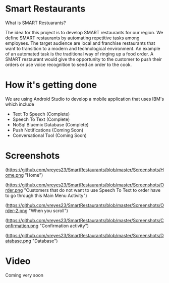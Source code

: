 Smart Restaurants
======
What is SMART Restuarants?

The idea for this project is to develop SMART restaurants for our region. 
We define SMART restaurants by automating repetitive tasks among employees. 
The target audience are local and franchise restaurants that want to transition to a modern and technological environment. 
An example of an automated task is the traditional way of ringing up a food order. 
A SMART restaurant would give the opportunity to the customer to push their orders or use voice recognition to 
send an order to the cook. 

How it's getting done
======
We are using Android Studio to develop a mobile application that uses IBM's which include 
   * Text To Speech (Complete)
   * Speech To Text (Complete)
   * NoSql Bluemix Database (Complete)
   * Push Notifications (Coming Soon)
   * Conversational Tool (Coming Soon)
   
Screenshots
======
(https://github.com/vreyes23/SmartRestaurants/blob/master/Screenshots/Home.png "Home")

(https://github.com/vreyes23/SmartRestaurants/blob/master/Screenshots/Order.png "Customers that do not want to use Speech To Text to order have to go through this Main Menu Activity")

(https://github.com/vreyes23/SmartRestaurants/blob/master/Screenshots/Order-2.png "When you scroll")

(https://github.com/vreyes23/SmartRestaurants/blob/master/Screenshots/Confirmation.png "Confirmation activity")

(https://github.com/vreyes23/SmartRestaurants/blob/master/Screenshots/Database.png "Database")

Video
======
Coming very soon

